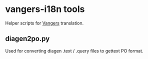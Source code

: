 vangers-i18n tools
==================

Helper scripts for [Vangers](https://github.com/KranX/Vangers/) translation.

## diagen2po.py

Used for converting diagen .text / .query files to gettext PO format.
